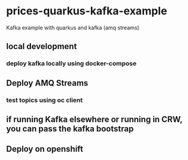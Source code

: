 # prices-quarkus-kafka-example
Kafka example with quarkus and kafka (amq streams)


## local development

### deploy kafka locally using docker-compose




## Deploy AMQ Streams

### test topics using oc client

## if running Kafka elsewhere or running in CRW, you can pass the kafka bootstrap


## Deploy on openshift
